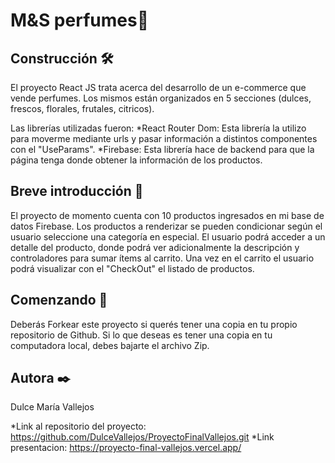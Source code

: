 # M&S perfumes🌸

## Construcción 🛠️

El proyecto React JS trata acerca del desarrollo de un e-commerce que vende perfumes. 
Los mismos están organizados en 5 secciones (dulces, frescos, florales, frutales, citricos).

Las librerías utilizadas fueron:
*React Router Dom: Esta librería la utilizo para moverme mediante urls y pasar información a distintos componentes con el "UseParams".
*Firebase: Esta librería hace de backend para que la página tenga donde obtener la información de los productos.

## Breve introducción 🧾

El proyecto de momento cuenta con 10 productos ingresados en mi base de datos Firebase. 
Los productos a renderizar se pueden condicionar según el usuario seleccione una categoría en especial.
El usuario podrá acceder a un detalle del producto, donde podrá ver adicionalmente la descripción y controladores para sumar ítems al carrito. Una vez en el carrito el usuario podrá visualizar con el "CheckOut" el listado de productos.

## Comenzando 🚀

Deberás Forkear este proyecto si querés tener una copia en tu propio repositorio de Github.
Si lo que deseas es tener una copia en tu computadora local, debes bajarte el archivo Zip.

## Autora ✒️

Dulce María Vallejos

*Link al repositorio del proyecto: https://github.com/DulceVallejos/ProyectoFinalVallejos.git
*Link presentacion: https://proyecto-final-vallejos.vercel.app/




